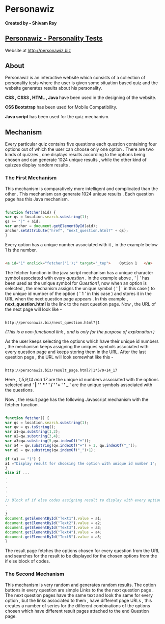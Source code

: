# Personawiz



#### Created by - Shivam Roy


## [Personawiz - Personality Tests](http://personawiz.biz)

Website at http://personawiz.biz


## About

Personawiz is an interactive website which consists of a collection of personality tests where the user is given some situation based quiz and the website generates results about his personality.

**CSS , CSS3 , HTML , Java** have been used in the designing of the website.

**CSS Bootstrap** has been used for Mobile Compatibility.

**Java script** has been used for the quiz mechanism.

## Mechanism

Every particular quiz contains five questions each question containing four options out of which the user can choose only one option . There are two kinds of quizzes , one displays results according to the options being chosen and can generate 1024 unique results , while the other kind of quizzes display random results .

### The First Mechanism

This mechanism is comparatively more intelligent and complicated than the other . This mechanism can generate 1024 unique results . Each question page has this Java mechanism.

```javascript

function fetcher(aid) {
var qs = location.search.substring(1);
qs += "|" + aid;
var anchor = document.getElementById(aid);
anchor.setAttribute("href", "next_question.html?" + qs);
}
```

Every option has a unique number associated with it , in the example below 1 is the number.

```html

<a id="1" onclick="fetcher('1');" target="_top">    Option 1   </a>
```

The fetcher function in the java script mechanism has a unique character symbol associated with every *question* . In the example above , ' | ' has been used as the unique symbol for *Question1*, now when an option is selected , the mechanism assigns the unique symbol ( ' | ' in this case ) to the unique id number of the option ( ' 1 ' in this case ) and stores it in the URL when the next question page appears . In this example , **next_question.html** is the link to the next question page. Now , the URL of the next page will look like -

```

http://personawiz.biz/next_question.html?|1 
```

*(This is a non-functional link , and is only for the purpose of explanation )*

As the user keeps selecting the options which have their unique id numbers , the mechanism keeps assigning the uniques symbols associated with every question page and keeps storing them in the URL.
After the last question page , the URL will look somewhat like this -

```

http://personawiz.biz/result_page.html?|1*5/9+14_17
```
Here , *1,5,9,14 and 17* are the unique id numbers associated with the options selected and **' | ' ' * ' ' / ' '+ ' ' _ '** are the unique symbols associated with the questions.

Now , the result page has the following Javascript mechanism with the fetcher function.

```javascript

function fetcher() {
var qs = location.search.substring(1);
var qw = qs.toString();
var a1=qw.substring(1,2);
var a2=qw.substring(3,4);
var a3=qw.substring(5,qw.indexOf("+"));
var a4 = qw.substring(qw.indexOf("+") + 1, qw.indexOf("_"));
var a5 = qw.substring(qw.indexOf("_")+1);

if (a1 == "1") {
a1 ="Display result for choosing the option with unique id number 1";
}
else if ...
.
.
.
.
.
// Block of if else codes assigning result to display with every option chosen.
.
.
}
document.getElementById("Text1").value = a1;
document.getElementById("Text2").value = a2;
document.getElementById("Text3").value = a3;
document.getElementById("Text4").value = a4;
document.getElementById("Text5").value = a5;
}
``` 
The result page fetches the options chosen for every question from the URL and searches for the result to be displayed for the chosen options from the if else block of codes.

### The Second Mechanism

This mechanism is very random and generates random results. The option buttons in every question are simple Links to the the next question page . The next question pages have the same text and look the same for every option , but the links associated to them , have different page URLs , this creates a number of series for the different combinations of the options chosen which have different result pages attached to the end Question page.

